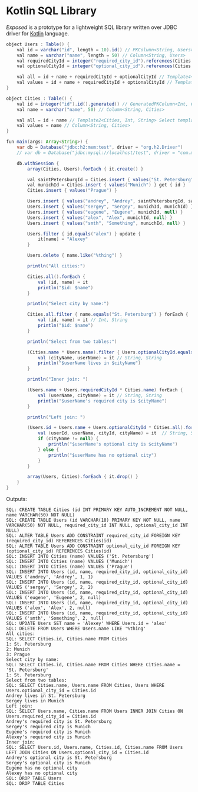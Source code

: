 Kotlin SQL Library
==================

_Exposed_ is a prototype for a lightweight SQL library written over JDBC driver for [Kotlin](https://github.com/JetBrains/kotlin) language.

```java
object Users : Table() {
    val id = varchar("id", length = 10).id() // PKColumn<String, Users>
    val name = varchar("name", length = 50) // Column<String, Users>
    val requiredCityId = integer("required_city_id").references(Cities.id) // FKColumn<Int, Users>
    val optionalCityId = integer("optional_city_id").references(Cities.id).optional() // FKOptionColumn<Int, Users>

    val all = id + name + requiredCityId + optionalCityId // Template4<Users, String, String, Int?> Select template
    val values = id + name + requiredCityId + optionalCityId // Template4<Users, String, String, Int?> Insert template
}

object Cities : Table() {
    val id = integer("id").id().generated() // GeneratedPKColumn<Int, Cities>
    val name = varchar("name", 50) // Column<String, Cities>

    val all = id + name // Template2<Cities, Int, String> Select template
    val values = name // Column<String, Cities>
}

fun main(args: Array<String>) {
    var db = Database("jdbc:h2:mem:test", driver = "org.h2.Driver")
    // var db = Database("jdbc:mysql://localhost/test", driver = "com.mysql.jdbc.Driver", user = "root")

    db.withSession {
        array(Cities, Users).forEach { it.create() }

        val saintPetersburgId = Cities.insert { values("St. Petersburg") } get { id }
        val munichId = Cities.insert { values("Munich") } get { id }
        Cities.insert { values("Prague") }

        Users.insert { values("andrey", "Andrey", saintPetersburgId, saintPetersburgId) }
        Users.insert { values("sergey", "Sergey", munichId, munichId) }
        Users.insert { values("eugene", "Eugene", munichId, null) }
        Users.insert { values("alex", "Alex", munichId, null) }
        Users.insert { values("smth", "Something", munichId, null) }

        Users.filter { id.equals("alex") } update {
            it[name] = "Alexey"
        }

        Users.delete { name.like("%thing") }

        println("All cities:")

        Cities.all().forEach {
            val (id, name) = it
            println("$id: $name")
        }

        println("Select city by name:")

        Cities.all.filter { name.equals("St. Petersburg") } forEach {
            val (id, name) = it // Int, String
            println("$id: $name")
        }

        println("Select from two tables:")

        (Cities.name * Users.name).filter { Users.optionalCityId.equals(Cities.id) } forEach {
            val (cityName, userName) = it // String, String
            println("$userName lives in $cityName")
        }

        println("Inner join: ")

        (Users.name + Users.requiredCityId * Cities.name) forEach {
            val (userName, cityName) = it // String, String
            println("$userName's required city is $cityName")
        }

        println("Left join: ")

        (Users.id + Users.name + Users.optionalCityId * Cities.all).forEach {
            val (userId, userName, cityId, cityName) = it  // String, String, Int?, String?
            if (cityName != null) {
                println("$userName's optional city is $cityName")
            } else {
                println("$userName has no optional city")
            }
        }

        array(Users, Cities).forEach { it.drop() }
    }
}
```

Outputs:

    SQL: CREATE TABLE Cities (id INT PRIMARY KEY AUTO_INCREMENT NOT NULL, name VARCHAR(50) NOT NULL)
    SQL: CREATE TABLE Users (id VARCHAR(10) PRIMARY KEY NOT NULL, name VARCHAR(50) NOT NULL, required_city_id INT NULL, optional_city_id INT NULL)
    SQL: ALTER TABLE Users ADD CONSTRAINT required_city_id FOREIGN KEY (required_city_id) REFERENCES Cities(id)
    SQL: ALTER TABLE Users ADD CONSTRAINT optional_city_id FOREIGN KEY (optional_city_id) REFERENCES Cities(id)
    SQL: INSERT INTO Cities (name) VALUES ('St. Petersburg')
    SQL: INSERT INTO Cities (name) VALUES ('Munich')
    SQL: INSERT INTO Cities (name) VALUES ('Prague')
    SQL: INSERT INTO Users (id, name, required_city_id, optional_city_id) VALUES ('andrey', 'Andrey', 1, 1)
    SQL: INSERT INTO Users (id, name, required_city_id, optional_city_id) VALUES ('sergey', 'Sergey', 2, 2)
    SQL: INSERT INTO Users (id, name, required_city_id, optional_city_id) VALUES ('eugene', 'Eugene', 2, null)
    SQL: INSERT INTO Users (id, name, required_city_id, optional_city_id) VALUES ('alex', 'Alex', 2, null)
    SQL: INSERT INTO Users (id, name, required_city_id, optional_city_id) VALUES ('smth', 'Something', 2, null)
    SQL: UPDATE Users SET name = 'Alexey' WHERE Users.id = 'alex'
    SQL: DELETE FROM Users WHERE Users.name LIKE '%thing'
    All cities:
    SQL: SELECT Cities.id, Cities.name FROM Cities
    1: St. Petersburg
    2: Munich
    3: Prague
    Select city by name:
    SQL: SELECT Cities.id, Cities.name FROM Cities WHERE Cities.name = 'St. Petersburg'
    1: St. Petersburg
    Select from two tables:
    SQL: SELECT Cities.name, Users.name FROM Cities, Users WHERE Users.optional_city_id = Cities.id
    Andrey lives in St. Petersburg
    Sergey lives in Munich
    Left join:
    SQL: SELECT Users.name, Cities.name FROM Users INNER JOIN Cities ON Users.required_city_id = Cities.id
    Andrey's required city is St. Petersburg
    Sergey's required city is Munich
    Eugene's required city is Munich
    Alexey's required city is Munich
    Inner join:
    SQL: SELECT Users.id, Users.name, Cities.id, Cities.name FROM Users LEFT JOIN Cities ON Users.optional_city_id = Cities.id
    Andrey's optional city is St. Petersburg
    Sergey's optional city is Munich
    Eugene has no optional city
    Alexey has no optional city
    SQL: DROP TABLE Users
    SQL: DROP TABLE Cities
